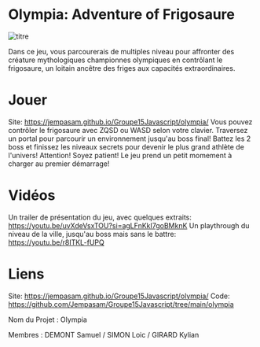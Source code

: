 # Olympia: Adventure of Frigosaure
![titre](https://github.com/gamesonweb/gow-olympic-edition-olympia/assets/65395998/9465db12-244c-4791-8645-e18a14b220ed)

Dans ce jeu, vous parcourerais de multiples niveau pour affronter des créature mythologiques championnes olympiques en contrôlant le frigosaure, un loitain ancêtre des friges aux capacités extraordinaires.

# Jouer
Site: https://jempasam.github.io/Groupe15Javascript/olympia/
Vous pouvez contrôler le frigosaure avec ZQSD ou WASD selon votre clavier. Traversez un portal pour parcourir un environnement jusqu'au boss final! Battez les 2 boss et finissez les niveaux secrets pour devenir le plus grand athlète de l'univers!
Attention! Soyez patient! Le jeu prend un petit momement à charger au premier démarrage!

# Vidéos
Un trailer de présentation du jeu, avec quelques extraits: https://youtu.be/uvXdeVsxTOU?si=agLFnKkI7goBMknK
Un playthrough du niveau de la ville, jusqu'au boss mais sans le battre: https://youtu.be/r8ITKL-fUPQ


# Liens
Site: https://jempasam.github.io/Groupe15Javascript/olympia/
Code: https://github.com/Jempasam/Groupe15Javascript/tree/main/olympia

Nom du Projet : Olympia

Membres : DEMONT Samuel / SIMON Loic / GIRARD Kylian
